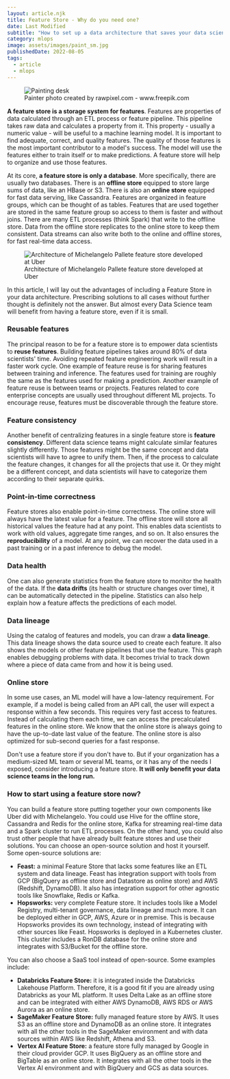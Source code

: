 ```yaml
---
layout: article.njk
title: Feature Store - Why do you need one?
date: Last Modified
subtitle: "How to set up a data architecture that saves your data scientists time and effort."
category: mlops
image: assets/images/paint_sm.jpg
publishedDate: 2022-08-05
tags:
  - article
  - mlops
---
```


<figure>
<img style="aspect-ratio: 3/2" alt="Painting desk" src="assets/images/paint.jpg" />
<figcaption>Painter photo created by rawpixel.com - www.freepik.com</figcaption>
</figure>

**A feature store is a storage system for features**. Features are properties of data calculated through an ETL process or feature pipeline. This pipeline takes raw data and calculates a property from it. This property - usually a numeric value - will be useful to a machine learning model. It is important to find adequate, correct, and quality features. The quality of those features is the most important contributor to a model's success.  The model will use the features either to train itself or to make predictions. A feature store will help to organize and use those features.

At its core, **a feature store is only a database**. More specifically, there are usually two databases. There is an **offline store** equipped to store large sums of data, like an HBase or S3. There is also an **online store** equipped for fast data serving, like Cassandra. Features are organized in feature groups, which can be thought of as tables. Features that are used together are stored in the same feature group so access to them is faster and without joins. There are many ETL processes (think Spark) that write to the offline store. Data from the offline store replicates to the online store to keep them consistent. Data streams can also write both to the online and offline stores, for fast real-time data access.

<figure>
<img alt="Architecture of Michelangelo Pallete feature store developed at Uber" src="https://miro.medium.com/max/1400/0*F4gGPz8PukepaG5r.png" />
<figcaption>Architecture of Michelangelo Pallete feature store developed at Uber</figcaption>
</figure>

In this article, I will lay out the advantages of including a Feature Store in your data architecture. Prescribing solutions to all cases without further thought is definitely not the answer. But almost every Data Science team will benefit from having a feature store, even if it is small.

### Reusable features

The principal reason to be for a feature store is to empower data scientists to **reuse features**. Building feature pipelines takes around 80% of data scientists' time. Avoiding repeated feature engineering work will result in a faster work cycle. One example of feature reuse is for sharing features between training and inference. The features used for training are roughly the same as the features used for making a prediction. Another example of feature reuse is between teams or projects. Features related to core enterprise concepts are usually used throughout different ML projects. To encourage reuse, features must be discoverable through the feature store.

### Feature consistency

Another benefit of centralizing features in a single feature store is **feature consistency**. Different data science teams might calculate similar features slightly differently. Those features might be the same concept and data scientists will have to agree to unify them. Then, if the process to calculate the feature changes, it changes for all the projects that use it. Or they might be a different concept, and data scientists will have to categorize them according to their separate quirks.

<script async src="https://pagead2.googlesyndication.com/pagead/js/adsbygoogle.js?client=ca-pub-3558841073771468"
     crossorigin="anonymous"></script>
<ins class="adsbygoogle"
     style="display:block; text-align:center;"
     data-ad-layout="in-article"
     data-ad-format="fluid"
     data-ad-client="ca-pub-3558841073771468"
     data-ad-slot="5616977890"></ins>
<script>
     (adsbygoogle = window.adsbygoogle || []).push({});
</script>

### Point-in-time correctness

Feature stores also enable point-in-time correctness. The online store will always have the latest value for a feature. The offline store will store all historical values the feature had at any point. This enables data scientists to work with old values, aggregate time ranges, and so on. It also ensures the **reproducibility** of a model. At any point, we can recover the data used in a past training or in a past inference to debug the model.

### Data health

One can also generate statistics from the feature store to monitor the health of the data. If the **data drifts** (its health or structure changes over time), it can be automatically detected in the pipeline. Statistics can also help explain how a feature affects the predictions of each model.


### Data lineage

Using the catalog of features and models, you can draw a **data lineage**. This data lineage shows the data source used to create each feature. It also shows the models or other feature pipelines that use the feature. This graph enables debugging problems with data. It becomes trivial to track down where a piece of data came from and how it is being used.

### Online store

In some use cases, an ML model will have a low-latency requirement. For example, if a model is being called from an API call, the user will expect a response within a few seconds. This requires very fast access to features. Instead of calculating them each time, we can access the precalculated features in the online store. We know that the online store is always going to have the up-to-date last value of the feature. The online store is also optimized for sub-second queries for a fast response.

Don't use a feature store if you don't have to. But if your organization has a medium-sized ML team or several ML teams, or it has any of the needs I exposed, consider introducing a feature store. **It will only benefit your data science teams in the long run.**

### How to start using a feature store now?

You can build a feature store putting together your own components like Uber did with Michelangelo. You could use Hive for the offline store, Cassandra and Redis for the online store, Kafka for streaming real-time data and a Spark cluster to run ETL processes. On the other hand, you could also trust other people that have already built feature stores and use their solutions. You can choose an open-source solution and host it yourself. Some open-source solutions are:

- **Feast:** a minimal Feature Store that lacks some features like an ETL system and data lineage. Feast has integration support with tools from GCP (BigQuery as offline store and Datastore as online store) and AWS (Redshift, DynamoDB). It also has integration support for other agnostic tools like Snowflake, Redis or Kafka.
- **Hopsworks:** very complete Feature store. It includes tools like a Model Registry, multi-tenant governance, data lineage and much more. It can be deployed either in GCP, AWS, Azure or in premise. This is because Hopsworks provides its own technology, instead of integrating with other sources like Feast. Hopsworks is deployed in a Kubernetes cluster. This cluster includes a RonDB database for the online store and integrates with S3/Bucket for the offline store.

You can also choose a SaaS tool instead of open-source. Some examples include:

- **Databricks Feature Store:** it is integrated inside the Databricks Lakehouse Platform. Therefore, it is a good fit if you are already using Databricks as your ML platform. It uses Delta Lake as an offline store and can be integrated with either AWS DynamoDB, AWS RDS or AWS Aurora as an online store.
- **SageMaker Feature Store:** fully managed feature store by AWS. It uses S3 as an offline store and DynamoDB as an online store. It integrates with all the other tools in the SageMaker environment and with data sources within AWS like Redshift, Athena and S3.
- **Vertex AI Feature Store:** a feature store fully managed by Google in their cloud provider GCP. It uses BigQuery as an offline store and BigTable as an online store. It integrates with all the other tools in the Vertex AI environment and with BigQuery and GCS as data sources.
